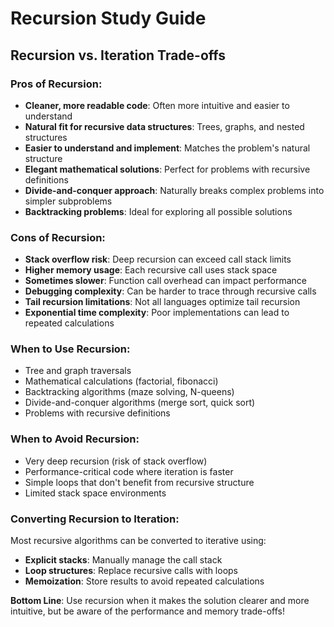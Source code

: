 # Recursion Study Guide

## Recursion vs. Iteration Trade-offs

### **Pros of Recursion:**
- **Cleaner, more readable code**: Often more intuitive and easier to understand
- **Natural fit for recursive data structures**: Trees, graphs, and nested structures
- **Easier to understand and implement**: Matches the problem's natural structure
- **Elegant mathematical solutions**: Perfect for problems with recursive definitions
- **Divide-and-conquer approach**: Naturally breaks complex problems into simpler subproblems
- **Backtracking problems**: Ideal for exploring all possible solutions

### **Cons of Recursion:**
- **Stack overflow risk**: Deep recursion can exceed call stack limits
- **Higher memory usage**: Each recursive call uses stack space
- **Sometimes slower**: Function call overhead can impact performance
- **Debugging complexity**: Can be harder to trace through recursive calls
- **Tail recursion limitations**: Not all languages optimize tail recursion
- **Exponential time complexity**: Poor implementations can lead to repeated calculations

### **When to Use Recursion:**
- Tree and graph traversals
- Mathematical calculations (factorial, fibonacci)
- Backtracking algorithms (maze solving, N-queens)
- Divide-and-conquer algorithms (merge sort, quick sort)
- Problems with recursive definitions

### **When to Avoid Recursion:**
- Very deep recursion (risk of stack overflow)
- Performance-critical code where iteration is faster
- Simple loops that don't benefit from recursive structure
- Limited stack space environments

### **Converting Recursion to Iteration:**
Most recursive algorithms can be converted to iterative using:
- **Explicit stacks**: Manually manage the call stack
- **Loop structures**: Replace recursive calls with loops
- **Memoization**: Store results to avoid repeated calculations

**Bottom Line**: Use recursion when it makes the solution clearer and more intuitive, but be aware of the performance and memory trade-offs!